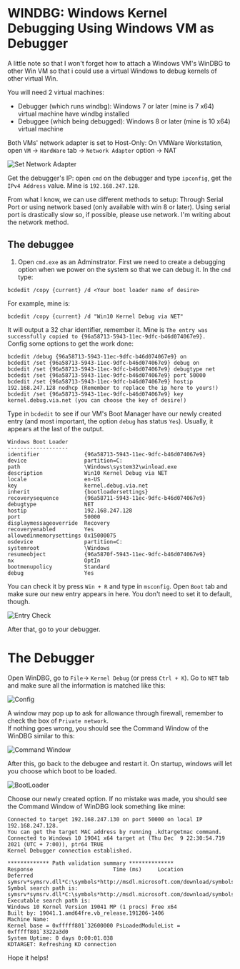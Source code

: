 # WINDBG: Windows Kernel Debugging Using Windows VM as Debugger

A little note so that I won't forget how to attach a Windows VM's WinDBG to other Win VM so that i could use a virtual Windows to debug kernels of other virtual Win.  
  
  You will need 2 virtual machines:
- Debugger (which runs windbg): Windows 7 or later (mine is 7 x64) virtual machine have windbg installed
- Debuggee (which being debugged): Windows 8 or later (mine is 10 x64) virtual machine  

Both VMs' network adapter is set to Host-Only:
On VMWare Workstation, open `VM` -> `HardWare` tab -> `Network Adapter` option -> NAT  

![Set Network Adapter](NetworkAdapter.png)  
  
Get the debugger's IP: open `cmd` on the debugger and type `ipconfig`, get the `IPv4 Address` value. Mine is `192.168.247.128`.  
  
From what I know, we can use different methods to setup: Through Serial Port or using network based (only available with win 8 or later). Using serial port is drastically slow so, if possible, please use network. I'm writing about the network method.  

## The debuggee
1. Open `cmd.exe` as an Adminstrator. First we need to create a debugging option when we power on the system so that we can debug it. In the `cmd` type:
```
bcdedit /copy {current} /d <Your boot loader name of desire>
```
For example, mine is:
```
bcdedit /copy {current} /d "Win10 Kernel Debug via NET"
```
It will output a 32 char identifier, remember it. Mine is `The entry was successfully copied to {96a58713-5943-11ec-9dfc-b46d074067e9}.`  
Config some options to get the work done:
```
bcdedit /debug {96a58713-5943-11ec-9dfc-b46d074067e9} on
bcdedit /set {96a58713-5943-11ec-9dfc-b46d074067e9} debug on
bcdedit /set {96a58713-5943-11ec-9dfc-b46d074067e9} debugtype net
bcdedit /set {96a58713-5943-11ec-9dfc-b46d074067e9} port 50000
bcdedit /set {96a58713-5943-11ec-9dfc-b46d074067e9} hostip 192.168.247.128 nodhcp (Remember to replace the ip here to yours!)
bcdedit /set {96a58713-5943-11ec-9dfc-b46d074067e9} key kernel.debug.via.net (you can choose the key of desire!)
```
  
Type in `bcdedit` to see if our VM's Boot Manager have our newly created entry (and most important, the option `debug` has status `Yes`). Usually, it appears at the last of the output.  
```
Windows Boot Loader
-------------------
identifier              {96a58713-5943-11ec-9dfc-b46d074067e9}
device                  partition=C:
path                    \Windows\system32\winload.exe
description             Win10 Kernel Debug via NET
locale                  en-US
key                     kernel.debug.via.net
inherit                 {bootloadersettings}
recoverysequence        {96a58711-5943-11ec-9dfc-b46d074067e9}
debugtype               NET
hostip                  192.168.247.128
port                    50000
displaymessageoverride  Recovery
recoveryenabled         Yes
allowedinmemorysettings 0x15000075
osdevice                partition=C:
systemroot              \Windows
resumeobject            {96a5870f-5943-11ec-9dfc-b46d074067e9}
nx                      OptIn
bootmenupolicy          Standard
debug                   Yes
```  

You can check it by press `Win + R` and type in `msconfig`. Open `Boot` tab and make sure our new entry appears in here. You don't need to set it to default, though.  
  
![Entry Check](EntryCheck.png)  
  

After that, go to your debugger.  
# The Debugger
Open WinDBG, go to `File`-> `Kernel Debug` (or press `Ctrl + K`). Go to `NET` tab and make sure all the information is matched like this:  
  
![Config](KernelDebugConfig.png)  
  
A window may pop up to ask for allowance through firewall, remember to check the box of `Private network`.  
If nothing goes wrong, you should see the Command Window of the WinDBG similar to this:  

![Command Window](CommandView1.png)  
  
After this, go back to the debugee and restart it. On startup, windows will let you choose which boot to be loaded.  
  
![BootLoader](Boot.png)  
  
Choose our newly created option. If no mistake was made, you should see the Command Window of WinDBG look something like mine:  
```
Connected to target 192.168.247.130 on port 50000 on local IP 192.168.247.128.
You can get the target MAC address by running .kdtargetmac command.
Connected to Windows 10 19041 x64 target at (Thu Dec  9 22:30:54.719 2021 (UTC + 7:00)), ptr64 TRUE
Kernel Debugger connection established.

************* Path validation summary **************
Response                         Time (ms)     Location
Deferred                                       symsrv*symsrv.dll*C:\symbols*http://msdl.microsoft.com/download/symbols
Symbol search path is: symsrv*symsrv.dll*C:\symbols*http://msdl.microsoft.com/download/symbols
Executable search path is: 
Windows 10 Kernel Version 19041 MP (1 procs) Free x64
Built by: 19041.1.amd64fre.vb_release.191206-1406
Machine Name:
Kernel base = 0xfffff801`32600000 PsLoadedModuleList = 0xfffff801`3322a3d0
System Uptime: 0 days 0:00:01.038
KDTARGET: Refreshing KD connection
```
  
Hope it helps!

